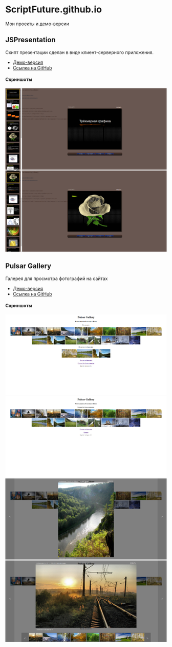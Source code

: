 ScriptFuture.github.io
=====================

Мои проекты и демо-версии


JSPresentation
-----------------------------------

Скипт презентации сделан в виде клиент-серверного приложения.

* [Демо-версия](./demo/jspresentation/)
* [Ссылка на GitHub](https://github.com/scriptfuture/jspresentation)


#### Скриншоты

![Скриншот 1](./screenshots/jspresentation/jspr-0.png)
![Скриншот 2](./screenshots/jspresentation/jspr-1.png)


Pulsar Gallery
-----------------------------------

Галерея для просмотра фотографий на сайтах

* [Демо-версия](./demo/pulsargallery/examples/index.html)
* [Ссылка на GitHub](https://github.com/scriptfuture/pulsargallery)


#### Скриншоты

![Скриншот 1](./screenshots/pulsargallery/pg-0.png)
![Скриншот 2](./screenshots/pulsargallery/pg-1.png)
![Скриншот 3](./screenshots/pulsargallery/pg-2.png)
![Скриншот 4](./screenshots/pulsargallery/pg-3.png)